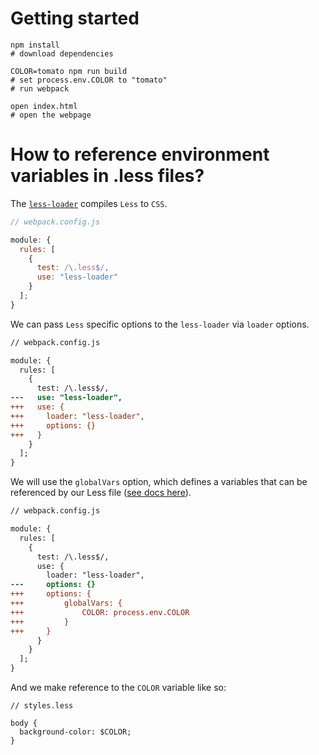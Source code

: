 # Getting started

```shell
npm install
# download dependencies

COLOR=tomato npm run build
# set process.env.COLOR to "tomato"
# run webpack

open index.html
# open the webpage
```

# How to reference environment variables in .less files?

The [`less-loader`](https://github.com/webpack-contrib/less-loader) compiles `Less` to `CSS`.

```js
// webpack.config.js

module: {
  rules: [
    {
      test: /\.less$/,
      use: "less-loader"
    }
  ];
}
```

We can pass `Less` specific options to the `less-loader` via `loader` options.

```diff
// webpack.config.js

module: {
  rules: [
    {
      test: /\.less$/,
---   use: "less-loader",
+++   use: {
+++     loader: "less-loader",
+++     options: {}
+++   }
    }
  ];
}
```

We will use the `globalVars` option, which defines a variables that can be referenced by our Less file ([see docs here](http://lesscss.org/usage/#less-options-global-variables)).

```diff
// webpack.config.js

module: {
  rules: [
    {
      test: /\.less$/,
      use: {
        loader: "less-loader",
---     options: {}
+++     options: {
+++         globalVars: {
+++             COLOR: process.env.COLOR
+++         }
+++     }
      }
    }
  ];
}
```

And we make reference to the `COLOR` variable like so:

```less
// styles.less

body {
  background-color: $COLOR;
}
```
